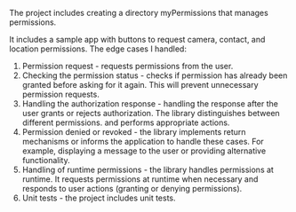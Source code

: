The project includes creating a directory myPermissions that manages permissions.

It includes a sample app with buttons to request camera, contact, and location permissions.
The edge cases I handled:
1. Permission request - requests permissions from the user.
2. Checking the permission status - checks if permission has already been granted before asking for it again. This will prevent unnecessary permission requests.
3. Handling the authorization response - handling the response after the user grants or rejects authorization. The library distinguishes between different permissions. and performs appropriate actions.
4. Permission denied or revoked - the library implements return mechanisms or informs the application to handle these cases. For example, displaying a message to the user or providing alternative functionality.
5. Handling of runtime permissions - the library handles permissions at runtime. It requests permissions at runtime when necessary and responds to user actions (granting or denying permissions).
6. Unit tests - the project includes unit tests.
